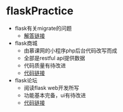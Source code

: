 # flaskPractice
- flask有关migrate的问题
    - [解答链接](https://seven-share.github.io/flaskPractice/flaskMigrateTry/README.md)
- flask商城
    - 由慕课网的小程序php后台代码改写而成
    - 全部是restful api提供数据
    - 代码质量有待改进
    - [代码链接](https://seven-share.github.io/flaskPractice/flaskShop/README.md)
- flask论坛
    - 阅读flask web开发所写
    - 功能基本完备，ui有待改进
    - [代码链接](https://seven-share.github.io/flaskPractice/flask-web/README.md)